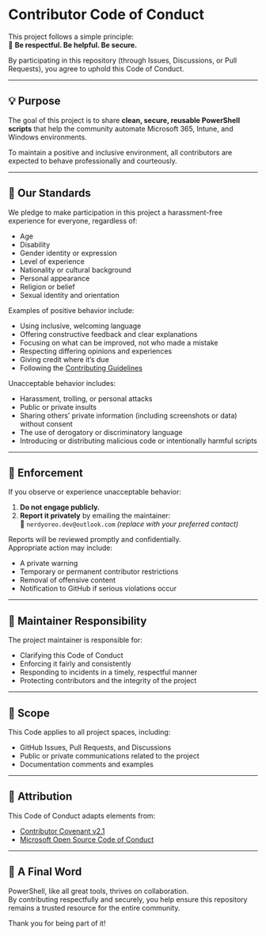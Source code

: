 # Contributor Code of Conduct

This project follows a simple principle:  
💬 **Be respectful. Be helpful. Be secure.**

By participating in this repository (through Issues, Discussions, or Pull Requests), you agree to uphold this Code of Conduct.

---

## 💡 Purpose

The goal of this project is to share **clean, secure, reusable PowerShell scripts** that help the community automate Microsoft 365, Intune, and Windows environments.

To maintain a positive and inclusive environment, all contributors are expected to behave professionally and courteously.

---

## 🤝 Our Standards

We pledge to make participation in this project a harassment-free experience for everyone, regardless of:

- Age  
- Disability  
- Gender identity or expression  
- Level of experience  
- Nationality or cultural background  
- Personal appearance  
- Religion or belief  
- Sexual identity and orientation

Examples of positive behavior include:

- Using inclusive, welcoming language  
- Offering constructive feedback and clear explanations  
- Focusing on what can be improved, not who made a mistake  
- Respecting differing opinions and experiences  
- Giving credit where it’s due  
- Following the [Contributing Guidelines](CONTRIBUTING.md)

Unacceptable behavior includes:

- Harassment, trolling, or personal attacks  
- Public or private insults  
- Sharing others’ private information (including screenshots or data) without consent  
- The use of derogatory or discriminatory language  
- Introducing or distributing malicious code or intentionally harmful scripts

---

## 🧭 Enforcement

If you observe or experience unacceptable behavior:

1. **Do not engage publicly.**  
2. **Report it privately** by emailing the maintainer:  
   📧 `nerdyoreo.dev@outlook.com` *(replace with your preferred contact)*

Reports will be reviewed promptly and confidentially.  
Appropriate action may include:
- A private warning  
- Temporary or permanent contributor restrictions  
- Removal of offensive content  
- Notification to GitHub if serious violations occur

---

## 🧱 Maintainer Responsibility

The project maintainer is responsible for:

- Clarifying this Code of Conduct  
- Enforcing it fairly and consistently  
- Responding to incidents in a timely, respectful manner  
- Protecting contributors and the integrity of the project

---

## 🧩 Scope

This Code applies to all project spaces, including:
- GitHub Issues, Pull Requests, and Discussions  
- Public or private communications related to the project  
- Documentation comments and examples  

---

## 🪪 Attribution

This Code of Conduct adapts elements from:
- [Contributor Covenant v2.1](https://www.contributor-covenant.org/version/2/1/code_of_conduct.html)
- [Microsoft Open Source Code of Conduct](https://opensource.microsoft.com/codeofconduct/)

---

## 🙏 A Final Word

PowerShell, like all great tools, thrives on collaboration.  
By contributing respectfully and securely, you help ensure this repository remains a trusted resource for the entire community.

Thank you for being part of it!
